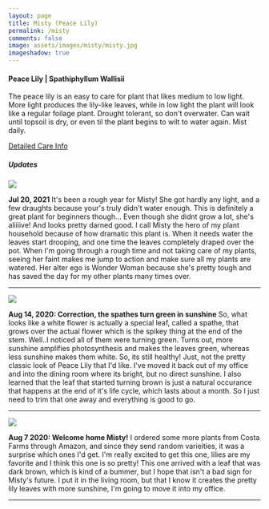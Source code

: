 ```yaml
---
layout: page
title: Misty (Peace Lily)
permalink: /misty
comments: false
image: assets/images/misty/misty.jpg
imageshadow: true
---
```


#### Peace Lily | Spathiphyllum Wallisii

The peace lily is an easy to care for plant that likes medium to low light. More light produces the lily-like leaves, while in low light the plant will look like a regular foilage plant. Drought tolerant, so don't overwater. Can wait until topsoil is dry, or even til the plant begins to wilt to water again. Mist daily.

[Detailed Care Info](care#peace-lily)

##### Updates

<img class="figure-img" src="{{site.baseurl}}/assets/images/misty/misty-jul20-21.jpg">

**Jul 20, 2021** It's been a rough year for Misty! She got hardly any light, and a few draughts because your's truly didn't water enough.  This is definitely a great plant for beginners though... Even though she didnt grow a lot, she's aliiiive! And looks pretty darned good. I call Misty the hero of my plant household because of how dramatic this plant is. When it needs water the leaves start drooping, and one time the leaves completely draped over the pot.  When I'm going through a rough time and not taking care of my plants, seeing her faint makes me jump to action and make sure all my plants are watered.  Her alter ego is Wonder Woman because she's pretty tough and has saved the day for my other plants many times over.

<hr/>

<img class="figure-img" src="{{site.baseurl}}/assets/images/misty/misty-aug14.jpg">

**Aug 14, 2020: Correction, the spathes turn green in sunshine** So, what looks like a white flower is actually a special leaf, called a spathe, that grows over the actual flower which is the spikey thing at the end of the stem. Well..I noticed all of them were turning green. Turns out, more sunshine amplifies photosynthesis and makes the leaves green, whereas less sunshine makes them white. So, its still healthy! Just, not the pretty classic look of Peace Lily that I'd like. I've moved it back out of my office and into the dining room where its bright, but no direct sunshine. I also learned that the leaf that started turning brown is just a natural occurance that happens at the end of it's life cycle, which lasts about a month. So I just need to trim that one away and everything is good to go.

<hr/>

<img class="figure-img" src="{{site.baseurl}}/assets/images/misty/misty-aug7.jpg">

**Aug 7 2020: Welcome home Misty!** I ordered some more plants from Costa Farms through Amazon, and since they send random varieities, it was a surprise which ones I'd get. I'm really excited to get this one, lilies are my favorite and I think this one is so pretty! This one arrived with a leaf that was dark brown, which is kind of a bummer, but I hope that isn't a bad sign for Misty's future. I put it in the living room, but that I know it creates the pretty lily leaves with more sunshine, I'm going to move it into my office.

<hr/>
